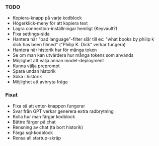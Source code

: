 ### TODO

* Kopiera-knapp på varje kodblock
* Högerklick-meny för att kopiera text
* Lagra connection-inställningar hemligt (Keyvault?)
* Fixa settings-sida
* Hantera när "bad language"-filter slår till ex: "what books by philip k dick has been filmed" ("Philip K. Dick" verkar fungera)
* Hantera när historik har för många token
* Se om man kan utvärdera hur många tokens som används
* Möjlighet att välja annan model-deployment
* Kunna välja preprompt
* Spara undan historik
* Söka i historik
* Möjlighet att avbryta fråga

### Fixat 
* Fixa så att enter-knappen fungerar
* Svar från GPT verkar generera extra radbrytning
* Kolla hur man färgar kodblock
* Bättre färger på chat
* Rensning av chat (ta bort historik)
* Färga sql-kodblock
* Rensa all startup-skräp

